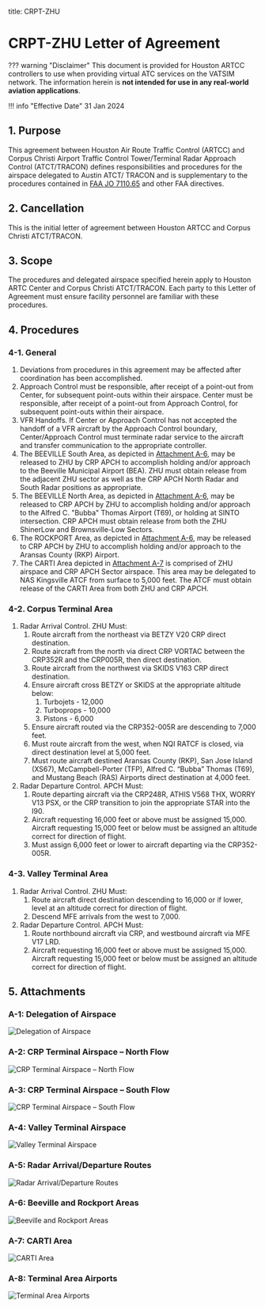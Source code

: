 title: CRPT-ZHU
# CRPT-ZHU Letter of Agreement
??? warning "Disclaimer"
    This document is provided for Houston ARTCC controllers to use when providing virtual ATC services on the VATSIM network. The information herein is **not intended for use in any real-world aviation applications**.

!!! info "Effective Date"
    31 Jan 2024

## 1. Purpose
This agreement between Houston Air Route Traffic Control (ARTCC) and Corpus Christi Airport Traffic Control Tower/Terminal Radar Approach Control (ATCT/TRACON) defines responsibilities and procedures for the airspace delegated to Austin ATCT/ TRACON and is supplementary to the procedures contained in [FAA JO 7110.65](https://www.faa.gov/air_traffic/publications/atpubs/atc_html/) and other FAA directives.

## 2. Cancellation
This is the initial letter of agreement between Houston ARTCC and Corpus Christi ATCT/TRACON.

## 3. Scope
The procedures and delegated airspace specified herein apply to Houston ARTC Center and Corpus Christi ATCT/TRACON. Each party to this Letter of Agreement must ensure facility personnel are familiar with these procedures.

## 4. Procedures
### 4-1. General
1. Deviations from procedures in this agreement may be affected after coordination has been accomplished.
1. Approach Control must be responsible, after receipt of a point-out from Center, for subsequent point-outs within their airspace. Center must be responsible, after receipt of a point-out from Approach Control, for subsequent point-outs within their airspace.
1. VFR Handoffs. If Center or Approach Control has not accepted the handoff of a VFR aircraft by the Approach Control boundary, Center/Approach Control must terminate radar service to the aircraft and transfer communication to the appropriate controller.
1. The BEEVILLE South Area, as depicted in [Attachment A-6](#a-6-beeville-and-rockport-areas), may be released to ZHU by CRP APCH to accomplish holding and/or approach to the Beeville Municipal Airport (BEA). ZHU must obtain release from the adjacent ZHU sector as well as the CRP APCH North Radar and South Radar positions as appropriate.
1. The BEEVILLE North Area, as depicted in [Attachment A-6](#a-6-beeville-and-rockport-areas), may be released to CRP APCH by ZHU to accomplish holding and/or approach to the Alfred C. "Bubba" Thomas Airport (T69), or holding at SINTO intersection. CRP APCH must obtain release from both the ZHU ShinerLow and Brownsville-Low Sectors.
1. The ROCKPORT Area, as depicted in [Attachment A-6](#a-6-beeville-and-rockport-areas), may be released to CRP APCH by ZHU to accomplish holding and/or approach to the Aransas County (RKP) Airport.
1. The CARTI Area depicted in [Attachment A-7](#a-7-carti-area) is comprised of ZHU airspace and CRP APCH Sector airspace. This area may be delegated to NAS Kingsville ATCF from surface to 5,000 feet. The ATCF must obtain release of the CARTI Area from both ZHU and CRP APCH.

### 4-2. Corpus Terminal Area
1. Radar Arrival Control. ZHU Must:
    1. Route aircraft from the northeast via BETZY V20 CRP direct destination.
    1. Route aircraft from the north via direct CRP VORTAC between the CRP352R and the CRP005R, then direct destination.
    1. Route aircraft from the northwest via SKIDS V163 CRP direct destination.
    1. Ensure aircraft cross BETZY or SKIDS at the appropriate altitude below:
        1. Turbojets - 12,000
        1. Turboprops - 10,000
        1. Pistons - 6,000
    1. Ensure aircraft routed via the CRP352-005R are descending to 7,000 feet.
    1. Must route aircraft from the west, when NQI RATCF is closed, via direct destination level at 5,000 feet.
    1. Must route aircraft destined Aransas County (RKP), San Jose Island (XS67), McCampbell-Porter (TFP), Alfred C. “Bubba” Thomas (T69), and Mustang Beach (RAS) Airports direct destination at 4,000 feet.
1. Radar Departure Control. APCH Must:
    1. Route departing aircraft via the CRP248R, ATHIS V568 THX, WORRY V13 PSX, or the CRP transition to join the appropriate STAR into the I90.
    1. Aircraft requesting 16,000 feet or above must be assigned 15,000. Aircraft requesting 15,000 feet or below must be assigned an altitude correct for direction of flight.
    1. Must assign 6,000 feet or lower to aircraft departing via the CRP352-005R.

### 4-3. Valley Terminal Area
1. Radar Arrival Control. ZHU Must:
    1. Route aircraft direct destination descending to 16,000 or if lower, level at an altitude correct for direction of flight.
    1. Descend MFE arrivals from the west to 7,000.
1. Radar Departure Control. APCH Must:
    1. Route northbound aircraft via CRP, and westbound aircraft via MFE V17 LRD.
    1. Aircraft requesting 16,000 feet or above must be assigned 15,000. Aircraft requesting 15,000 feet or below must be assigned an altitude correct for direction of flight.

## 5. Attachments
### A-1: Delegation of Airspace
![Delegation of Airspace](../assets/crp-zhu-annex1.png)

### A-2: CRP Terminal Airspace – North Flow
![CRP Terminal Airspace – North Flow](../assets/crp-zhu-annex2.png)

### A-3: CRP Terminal Airspace – South Flow
![CRP Terminal Airspace – South Flow](../assets/crp-zhu-annex3.png)

### A-4: Valley Terminal Airspace
![Valley Terminal Airspace](../assets/crp-zhu-annex4.png)

### A-5: Radar Arrival/Departure Routes
![Radar Arrival/Departure Routes](../assets/crp-zhu-annex5.png)

### A-6: Beeville and Rockport Areas
![Beeville and Rockport Areas](../assets/crp-zhu-annex6.png)

### A-7: CARTI Area
![CARTI Area](../assets/crp-zhu-annex7.png)

### A-8: Terminal Area Airports
![Terminal Area Airports](../assets/crp-zhu-annex8.png)